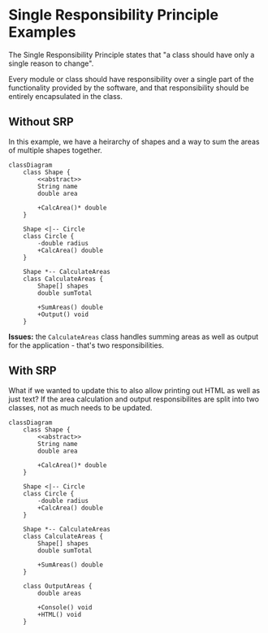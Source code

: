 # Single Responsibility Principle Examples

The Single Responsibility Principle states that "a class should have only a single
reason to change".

Every module or class should have responsibility over a single part of the
functionality provided by the software, and that responsibility should be 
entirely encapsulated in the class.

## Without SRP

In this example, we have a heirarchy of shapes and a way to sum the areas of 
multiple shapes together.

```mermaid
classDiagram
    class Shape {
        <<abstract>>
        String name
        double area

        +CalcArea()* double
    }

    Shape <|-- Circle
    class Circle {
        -double radius
        +CalcArea() double
    }

    Shape *-- CalculateAreas
    class CalculateAreas {
        Shape[] shapes
        double sumTotal

        +SumAreas() double
        +Output() void
    }
```

**Issues:** the `CalculateAreas` class handles summing areas as well as output
for the application - that's two responsibilities.

## With SRP

What if we wanted to update this to also allow printing out HTML as well as just 
text? If the area calculation and output responsibilites are split into two 
classes, not as much needs to be updated.

```mermaid
classDiagram
    class Shape {
        <<abstract>>
        String name
        double area

        +CalcArea()* double
    }

    Shape <|-- Circle
    class Circle {
        -double radius
        +CalcArea() double
    }

    Shape *-- CalculateAreas
    class CalculateAreas {
        Shape[] shapes
        double sumTotal

        +SumAreas() double
    }

    class OutputAreas {
        double areas

        +Console() void
        +HTML() void
    }
```
